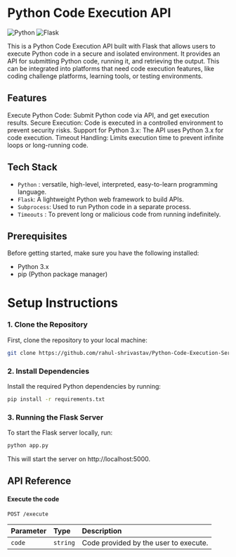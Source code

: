 # Python Code Execution API 
![Python](https://img.shields.io/badge/Python-3776AB?style=for-the-badge&logo=python&logoColor=white) 
![Flask](https://img.shields.io/badge/Flask-000000?style=for-the-badge&logo=flask&logoColor=white) 


This is a Python Code Execution API built with Flask that allows users to execute Python code in a secure and isolated environment. It provides an API for submitting Python code, running it, and retrieving the output. This can be integrated into platforms that need code execution features, like coding challenge platforms, learning tools, or testing environments.

## Features
Execute Python Code: Submit Python code via API, and get execution results.
Secure Execution: Code is executed in a controlled environment to prevent security risks.
Support for Python 3.x: The API uses Python 3.x for code execution.
Timeout Handling: Limits execution time to prevent infinite loops or long-running code.

## Tech Stack
- ` Python ` : versatile, high-level, interpreted, easy-to-learn programming language.
- ` Flask `: A lightweight Python web framework to build APIs.
- ` Subprocess `: Used to run Python code in a separate process.
- ` Timeouts ` : To prevent long or malicious code from running indefinitely.


## Prerequisites
Before getting started, make sure you have the following installed:

- Python 3.x  
- pip (Python package manager)
# Setup Instructions

### 1. Clone the Repository
First, clone the repository to your local machine:


```bash
git clone https://github.com/rahul-shrivastav/Python-Code-Execution-Server.git
```


### 2. Install Dependencies
Install the required Python dependencies by running:

```bash
pip install -r requirements.txt
```

### 3. Running the Flask Server
To start the Flask server locally, run:

```bash
python app.py
```

This will start the server on http://localhost:5000.

## API Reference

#### Execute the code

```http
POST /execute
```

| Parameter | Type     | Description                |
| :-------- | :------- | :------------------------- |
| `code` | `string` | Code provided by the user to execute.  |

